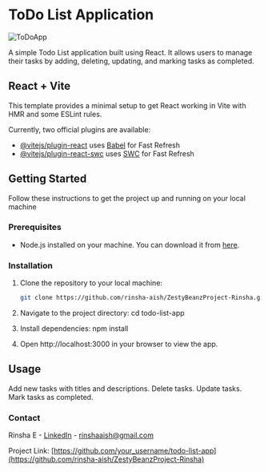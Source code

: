 # ToDo List Application

![ToDoApp](https://github.com/rinsha-aish/todo-app/assets/116577884/b48fd6f2-955b-4d98-8e86-2f4e07782db8)

A simple Todo List application built using React. It allows users to manage their tasks by adding, deleting, updating, and marking tasks as completed.

## React + Vite

This template provides a minimal setup to get React working in Vite with HMR and some ESLint rules.

Currently, two official plugins are available:

- [@vitejs/plugin-react](https://github.com/vitejs/vite-plugin-react/blob/main/packages/plugin-react/README.md) uses [Babel](https://babeljs.io/) for Fast Refresh
- [@vitejs/plugin-react-swc](https://github.com/vitejs/vite-plugin-react-swc) uses [SWC](https://swc.rs/) for Fast Refresh

## Getting Started

Follow these instructions to get the project up and running on your local machine

### Prerequisites

- Node.js installed on your machine. You can download it from [here](https://nodejs.org/).

### Installation

1. Clone the repository to your local machine:
   ```bash
   git clone https://github.com/rinsha-aish/ZestyBeanzProject-Rinsha.git
   
2. Navigate to the project directory:
   cd todo-list-app
   
3. Install dependencies:
   npm install
   
4. Open http://localhost:3000 in your browser to view the app.

## Usage

Add new tasks with titles and descriptions.
Delete tasks.
Update tasks.
Mark tasks as completed.

### Contact
Rinsha E - [LinkedIn](https://www.linkedin.com/in/rinsha-aisha/) - rinshaaish@gmail.com


Project Link: [https://github.com/your_username/todo-list-app](https://github.com/rinsha-aish/ZestyBeanzProject-Rinsha)
